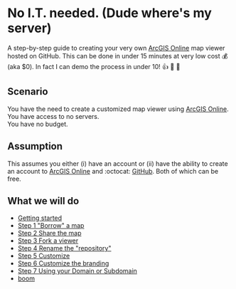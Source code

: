 
# No I.T. needed. (Dude where's my server)

A step-by-step guide to creating your very own [ArcGIS Online](https://www.arcgis.com) map viewer hosted on GitHub. This can be done in under 15 minutes at very low cost :moneybag: (aka $0).  In fact I can demo the process in under 10! :thumbsup: :100: :punch:

## Scenario 
You have the need to create a customized map viewer using [ArcGIS Online](https://www.arcgis.com).  
You have access to no servers.  
You have no budget. 

## Assumption 
This assumes you either (i) have an account or (ii) have the ability to create an account to [ArcGIS Online](https://www.arcgis.com) and :octocat: [GitHub](https://github.com/). Both of which can be free.

## What we will do
- [Getting started](GitHub_resources.md)
- [Step 1 "Borrow" a map](GitHub_step1.md)
- [Step 2 Share the map](GitHub_step2.md)
- [Step 3 Fork a viewer](GitHub_step3.md)
- [Step 4 Rename the "repository"](GitHub_step4.md)
- [Step 5 Customize](GitHub_step5.md)
- [Step 6 Customize the branding](GitHub_step6.md)
- [Step 7 Using your Domain or Subdomain](GitHub_step7.md)
- [boom](boom.md)
